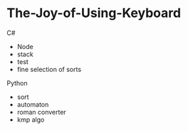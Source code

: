 # The-Joy-of-Using-Keyboard
C#
* Node
* stack
* test
* fine selection of sorts

Python
* sort 
* automaton
* roman converter
* kmp algo
